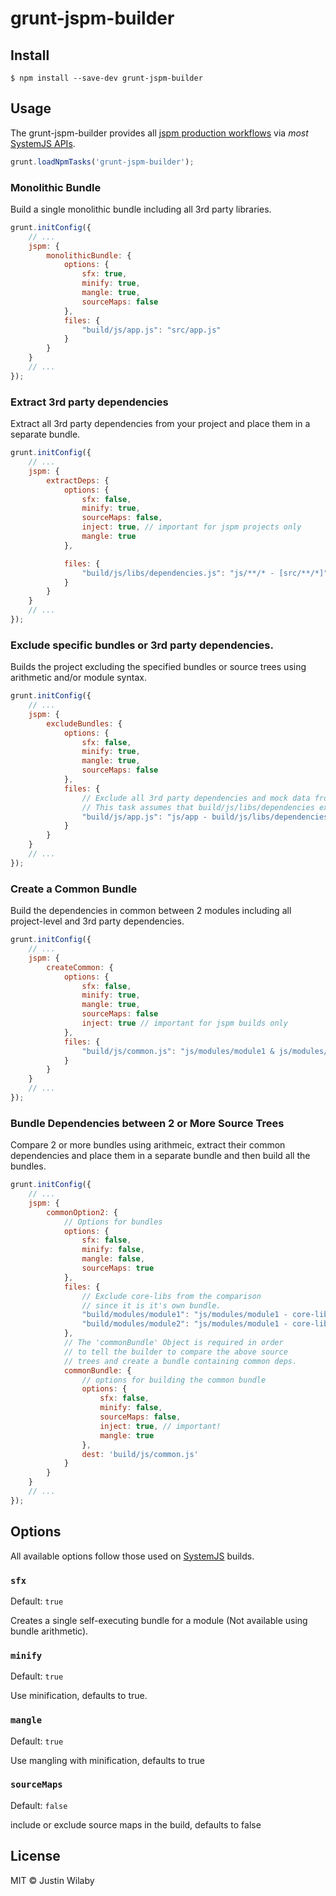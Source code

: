 # grunt-jspm-builder

## Install

```
$ npm install --save-dev grunt-jspm-builder
```

## Usage

The grunt-jspm-builder provides all [jspm production workflows](http://jspm.io/docs/production-workflows.html) via *most* [SystemJS APIs](https://github.com/systemjs/builder). 
```js
grunt.loadNpmTasks('grunt-jspm-builder');
```
### Monolithic Bundle
Build a single monolithic bundle including all 3rd party libraries.

```js
grunt.initConfig({
    // ...
	jspm: {
		monolithicBundle: {
            options: {
                sfx: true,
                minify: true,
                mangle: true,
                sourceMaps: false
            },
            files: {
                "build/js/app.js": "src/app.js"
            }
		}
    }
    // ...
});
```

### Extract 3rd party dependencies
Extract all 3rd party dependencies from your project and place them in a separate bundle.

```js
grunt.initConfig({
    // ...
    jspm: {
        extractDeps: {
            options: {
                sfx: false,
                minify: true,
                sourceMaps: false,
                inject: true, // important for jspm projects only
                mangle: true
            },

            files: {
                "build/js/libs/dependencies.js": "js/**/* - [src/**/*]"
            }
        }
    }
    // ...
});
```

### Exclude specific bundles or 3rd party dependencies.
Builds the project excluding the specified bundles or source trees using arithmetic and/or module syntax.

```js
grunt.initConfig({
    // ...
    jspm: {
        excludeBundles: {
            options: {
                sfx: false,
                minify: true,
                mangle: true,
                sourceMaps: false
            },
            files: {
                // Exclude all 3rd party dependencies and mock data from the build.
                // This task assumes that build/js/libs/dependencies exists 
                "build/js/app.js": "js/app - build/js/libs/dependencies - [js/mockData/**/*]"
            }
        }
    }
    // ...
});
```

### Create a Common Bundle
Build the dependencies in common between 2 modules including all project-level and 3rd party dependencies.

```js
grunt.initConfig({
    // ...
    jspm: {
        createCommon: {
            options: {
                sfx: false,
                minify: true,
                mangle: true,
                sourceMaps: false
                inject: true // important for jspm builds only
            },
            files: {
                "build/js/common.js": "js/modules/module1 & js/modules/module2"
            }
        }
    }
    // ...
});
```

### Bundle Dependencies between 2 or More Source Trees
Compare 2 or more bundles using arithmeic, extract their common dependencies and place them in a separate bundle and then build all the bundles.  

```js
grunt.initConfig({
    // ...
    jspm: {
        commonOption2: {
            // Options for bundles
            options: {
                sfx: false,
                minify: false,
                mangle: false,
                sourceMaps: true
            },
            files: {
                // Exclude core-libs from the comparison
                // since it is it's own bundle.
                "build/modules/module1": "js/modules/module1 - core-libs",
                "build/modules/module2": "js/modules/module1 - core-libs"
            },
            // The 'commonBundle' Object is required in order
            // to tell the builder to compare the above source 
            // trees and create a bundle containing common deps.
            commonBundle: {
                // options for building the common bundle
                options: {
                    sfx: false,
                    minify: false,
                    sourceMaps: false,
                    inject: true, // important!
                    mangle: true
                },
                dest: 'build/js/common.js'
            }
        }
    }
    // ...
});
```

## Options

All available options follow those used on [SystemJS](https://github.com/systemjs/builder) builds.

### `sfx`

Default: `true`

Creates a single self-executing bundle for a module (Not available using bundle arithmetic).


### `minify`

Default: `true`

Use minification, defaults to true.


### `mangle`

Default: `true`

Use mangling with minification, defaults to true

### `sourceMaps`

Default: `false`

include or exclude source maps in the build, defaults to false

## License

MIT © Justin Wilaby
